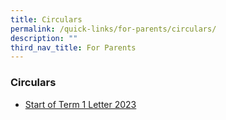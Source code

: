 ```yaml
---
title: Circulars
permalink: /quick-links/for-parents/circulars/
description: ""
third_nav_title: For Parents
---
```

### **Circulars**

* [Start of Term 1 Letter 2023](/files/Start%20of%20the%20Term%201%20Letter%202023.pdf)